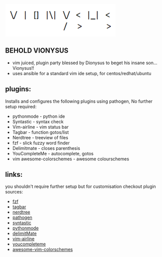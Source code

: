 ![title](https://github.com/cmdline-batcheloranator/bashVionysus/blob/master/img/image.png)

## BEHOLD VIONYSUS

- vim juiced, plugin party blessed by Dionysus to beget his insane son... Vionysus!!
- uses ansible for a standard vim ide setup, for centos/redhat/ubuntu

## plugins:

Installs and configures the following plugins using pathogen, No further setup required:

- pythonmode - python ide
- Syntastic - syntax check
- Vim-airline - vim status bar
- Tagbar - function gotos/list
- Nerdtree - treeview of files
- fzf - slick fuzzy word finder
- Delimitmate - closes parenthesis
- YouCompleteMe - autocomplete, gotos
- vim awesome-colorschemes - awesome colourschemes

## links:

you shouldn't require further setup but for customisation checkout plugin sources:

- [fzf](https://github.com/junegunn/fzfe)
- [tagbar](https://github.com/majutsushi/tagbar)
- [nerdtree](https://github.com/scrooloose/nerdtree)
- [pathogen](https://github.com/tpope/vim-pathogen)
- [syntastic](https://github.com/vim-syntastic/syntastic)
- [pythonmode](https://github.com//python-mode/python-mode)
- [delimitMate](https://github.com/Raimondi/delimitMate)
- [vim-airline](https://github.com/vim-airline/vim-airline)
- [youcompleteme](https://github.com/Valloric/YouCompleteMe)
- [awesome-vim-colorschemes](https://github.com/rafi/awesome-vim-colorschemes)
